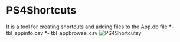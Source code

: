 # PS4Shortcuts

It is a tool for creating shortcuts and adding files to the App.db file
*- tbl_appinfo.csv
*- tbl_appbrowse_csv
![PS4Shortcutsy](https://github.com/Master-s/PS4Shortcuts/assets/49209220/13231c33-0bf7-4721-9cdf-8ebcb550257e)
